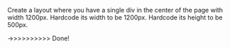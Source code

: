 
Create a layout where you have a single div in the center of the page with width 1200px.
Hardcode its width to be 1200px.
Hardcode its height to be 500px.


->>>>>>>>>> Done!
